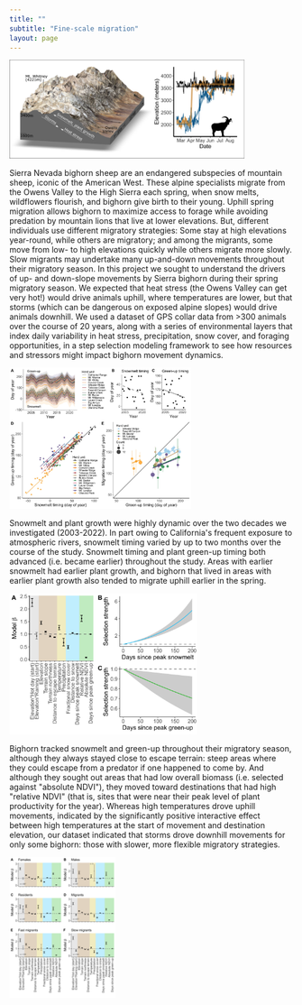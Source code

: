 ```yaml
---
title: ""
subtitle: "Fine-scale migration"
layout: page
---
```


<img src="/img/pubs/SciRep2024.jpg" alt="Variability in spring migration of bighorn sheep." height="175">
  
Sierra Nevada bighorn sheep are an endangered subspecies of mountain sheep, iconic of the American West. These alpine specialists migrate from the Owens Valley to the High Sierra each spring, when snow melts, wildflowers flourish, and bighorn give birth to their young. Uphill spring migration allows bighorn to maximize access to forage while avoiding predation by mountain lions that live at lower elevations. But, different individuals use different migratory strategies: Some stay at high elevations year-round, while others are migratory; and among the migrants, some move from low- to high elevations quickly while others migrate more slowly. Slow migrants may undertake many up-and-down movements throughout their migratory season. In this project we sought to understand the drivers of up- and down-slope movements by Sierra bighorn during their spring migratory season. We expected that heat stress (the Owens Valley can get very hot!) would drive animals uphill, where temperatures are lower, but that storms (which can be dangerous on exposed alpine slopes) would drive animals downhill. We used a dataset of GPS collar data from >300 animals over the course of 20 years, along with a series of environmental layers that index daily variability in heat stress, precipitation, snow cover, and foraging opportunities, in a step selection modeling framework to see how resources and stressors might impact bighorn movement dynamics. 

<img src="/img/pubs/SciRep2024b.jpg" alt="Environmental variability across the range of Sierra bighorn." height="250">

Snowmelt and plant growth were highly dynamic over the two decades we investigated (2003-2022). In part owing to California's frequent exposure to atmospheric rivers, snowmelt timing varied by up to two months over the course of the study. Snowmelt timing and plant green-up timing both advanced (i.e. became earlier) throughout the study. Areas with earlier snowmelt had earlier plant growth, and bighorn that lived in areas with earlier plant growth also tended to migrate uphill earlier in the spring.

<img src="/img/pubs/SciRep2024c.png" alt="Drivers of elevational movements by Sierra bighorn." height="250">

Bighorn tracked snowmelt and green-up throughout their migratory season, although they always stayed close to escape terrain: steep areas where they could escape from a predator if one happened to come by. And although they sought out areas that had low overall biomass (i.e. selected against "absolute NDVI"), they moved toward destinations that had high "relative NDVI" (that is, sites that were near their peak level of plant productivity for the year). Whereas high temperatures drove uphill movements, indicated by the significantly positive interactive effect between high temperatures at the start of movement and destination elevation, our dataset indicated that storms drove downhill movements for only some bighorn: those with slower, more flexible migratory strategies.

<img src="/img/pubs/SciRep2024d.png" alt="Drivers of elevational movements for different bighorn migratory strategies." height="250">

